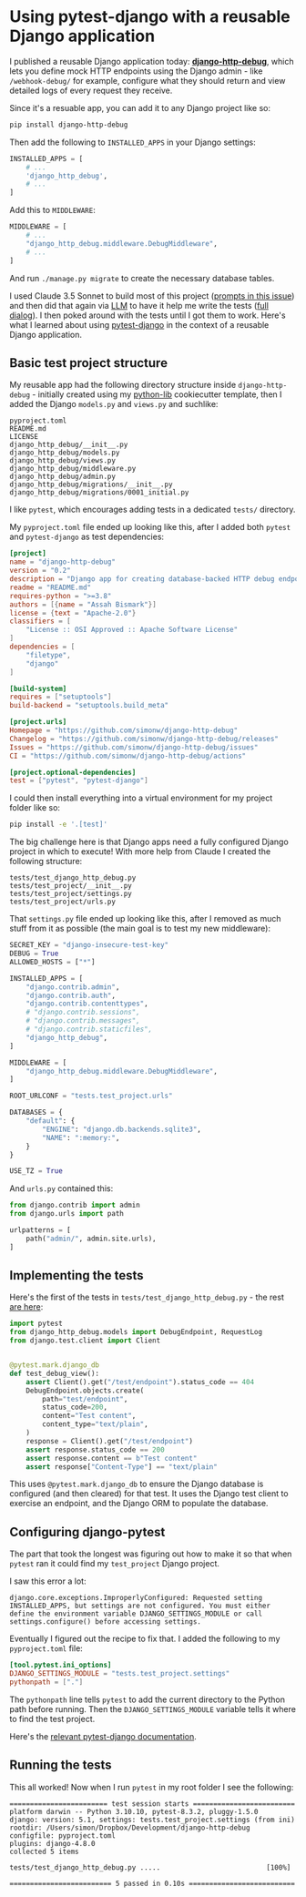 # Using pytest-django with a reusable Django application

I published a reusable Django application today: **[django-http-debug](https://github.com/simonw/django-http-debug)**, which lets you define mock HTTP endpoints using the Django admin - like `/webhook-debug/` for example, configure what they should return and view detailed logs of every request they receive.

Since it's a resuable app, you can add it to any Django project like so:

```bash
pip install django-http-debug
```
Then add the following to `INSTALLED_APPS` in your Django settings:
```python
INSTALLED_APPS = [
    # ...
    'django_http_debug',
    # ...
]
```
Add this to `MIDDLEWARE`:
```python
MIDDLEWARE = [
    # ...
    "django_http_debug.middleware.DebugMiddleware",
    # ...
]
```
And run `./manage.py migrate` to create the necessary database tables.

I used Claude 3.5 Sonnet to build most of this project ([prompts in this issue](https://github.com/simonw/django-http-debug/issues/1)) and then did that again via [LLM](https://llm.datasette.io/) to have it help me write the tests ([full dialog](https://gist.github.com/simonw/a1c51e3a4f30d91eac4664ba84266ca1)). I then poked around with the tests until I got them to work. Here's what I learned about using [pytest-django](https://pytest-django.readthedocs.io/) in the context of a reusable Django application.

## Basic test project structure

My reusable app had the following directory structure inside `django-http-debug` - initially created using my [python-lib](https://github.com/simonw/python-lib) cookiecutter template, then I added the Django `models.py` and `views.py` and suchlike:

```
pyproject.toml
README.md
LICENSE
django_http_debug/__init__.py
django_http_debug/models.py
django_http_debug/views.py
django_http_debug/middleware.py
django_http_debug/admin.py
django_http_debug/migrations/__init__.py
django_http_debug/migrations/0001_initial.py
```
I like `pytest`, which encourages adding tests in a dedicated `tests/` directory.

My `pyproject.toml` file ended up looking like this, after I added both `pytest` and `pytest-django` as test dependencies:

```toml
[project]
name = "django-http-debug"
version = "0.2"
description = "Django app for creating database-backed HTTP debug endpoints"
readme = "README.md"
requires-python = ">=3.8"
authors = [{name = "Assah Bismark"}]
license = {text = "Apache-2.0"}
classifiers = [
    "License :: OSI Approved :: Apache Software License"
]
dependencies = [
    "filetype",
    "django"
]

[build-system]
requires = ["setuptools"]
build-backend = "setuptools.build_meta"

[project.urls]
Homepage = "https://github.com/simonw/django-http-debug"
Changelog = "https://github.com/simonw/django-http-debug/releases"
Issues = "https://github.com/simonw/django-http-debug/issues"
CI = "https://github.com/simonw/django-http-debug/actions"

[project.optional-dependencies]
test = ["pytest", "pytest-django"]
```
I could then install everything into a virtual environment for my project folder like so:
```bash
pip install -e '.[test]'
```
The big challenge here is that Django apps need a fully configured Django project in which to execute! With more help from Claude I created the following structure:

```
tests/test_django_http_debug.py
tests/test_project/__init__.py
tests/test_project/settings.py
tests/test_project/urls.py
```
That `settings.py` file ended up looking like this, after I removed as much stuff from it as possible (the main goal is to test my new middleware):
```python
SECRET_KEY = "django-insecure-test-key"
DEBUG = True
ALLOWED_HOSTS = ["*"]

INSTALLED_APPS = [
    "django.contrib.admin",
    "django.contrib.auth",
    "django.contrib.contenttypes",
    # "django.contrib.sessions",
    # "django.contrib.messages",
    # "django.contrib.staticfiles",
    "django_http_debug",
]

MIDDLEWARE = [
    "django_http_debug.middleware.DebugMiddleware",
]

ROOT_URLCONF = "tests.test_project.urls"

DATABASES = {
    "default": {
        "ENGINE": "django.db.backends.sqlite3",
        "NAME": ":memory:",
    }
}

USE_TZ = True
```
And `urls.py` contained this:
```python
from django.contrib import admin
from django.urls import path

urlpatterns = [
    path("admin/", admin.site.urls),
]
```

## Implementing the tests

Here's the first of the tests in `tests/test_django_http_debug.py` - the rest [are here](https://github.com/simonw/django-http-debug/blob/a0103538d486cca04449a357f8dae0dc3da0573e/tests/test_django_http_debug.py):

```python
import pytest
from django_http_debug.models import DebugEndpoint, RequestLog
from django.test.client import Client


@pytest.mark.django_db
def test_debug_view():
    assert Client().get("/test/endpoint").status_code == 404
    DebugEndpoint.objects.create(
        path="test/endpoint",
        status_code=200,
        content="Test content",
        content_type="text/plain",
    )
    response = Client().get("/test/endpoint")
    assert response.status_code == 200
    assert response.content == b"Test content"
    assert response["Content-Type"] == "text/plain"
```
This uses `@pytest.mark.django_db` to ensure the Django database is configured (and then cleared) for that test. It uses the Django test client to exercise an endpoint, and the Django ORM to populate the database.

## Configuring django-pytest

The part that took the longest was figuring out how to make it so that when `pytest` ran it could find my `test_project` Django project.

I saw this error a lot:

`django.core.exceptions.ImproperlyConfigured: Requested setting INSTALLED_APPS, but settings are not configured. You must either define the environment variable DJANGO_SETTINGS_MODULE or call settings.configure() before accessing settings.`

Eventually I figured out the recipe to fix that. I added the following to my `pyproject.toml` file:

```toml
[tool.pytest.ini_options]
DJANGO_SETTINGS_MODULE = "tests.test_project.settings"
pythonpath = ["."]
```
The `pythonpath` line tells `pytest` to add the current directory to the Python path before running. Then the `DJANGO_SETTINGS_MODULE` variable tells it where to find the test project.

Here's the [relevant pytest-django documentation](https://pytest-django.readthedocs.io/en/latest/managing_python_path.html).

## Running the tests

This all worked! Now when I run `pytest` in my root folder I see the following:

```
======================== test session starts =========================
platform darwin -- Python 3.10.10, pytest-8.3.2, pluggy-1.5.0
django: version: 5.1, settings: tests.test_project.settings (from ini)
rootdir: /Users/simon/Dropbox/Development/django-http-debug
configfile: pyproject.toml
plugins: django-4.8.0
collected 5 items                                                    

tests/test_django_http_debug.py .....                          [100%]

========================= 5 passed in 0.10s ==========================
```
